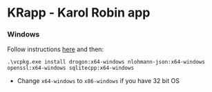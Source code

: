 # KRapp - Karol Robin app

### Windows
Follow instructions [here](https://vcpkg.io/en/getting-started.html) and then:
```
.\vcpkg.exe install drogon:x64-windows nlohmann-json:x64-windows openssl:x64-windows sqlitecpp:x64-windows
```
- Change `x64-windows` to `x86-windows` if you have 32 bit OS
